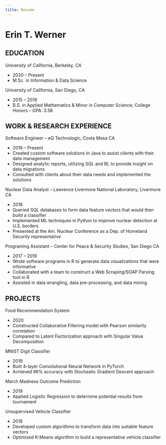 ```yaml
---
title: Resume
---
```


# Erin T. Werner

## **EDUCATION**

University of California, Berkeley, CA                                                                 
* 2020 – Present                   
* M.Sc. in Information & Data Science

University of California, San Diego, CA                                                                    
* 2015 – 2019                    
* B.S. in Applied Mathematics & Minor in Computer Science; College Honors – GPA: 3.58

## **WORK & RESEARCH EXPERIENCE**

Software Engineer – eQ Technologic, Costa Mesa CA                                        
* 2019 – Present
* Created custom software solutions in Java to assist clients with their data management
* Designed analytic reports, utilizing SQL and BI, to provide insight on data migrations
* Consulted with clients about their data needs and implemented the solutions

Nuclear Data Analyst – Lawrence Livermore National Laboratory, Livermore CA     
* 2018
* Queried SQL databases to form data feature vectors that would then build a classifier
* Implemented ML techniques in Python to improve nuclear detection at U.S. borders
* Presented at the Am. Nuclear Conference as a Dep. of Homeland Security representative

Programing Assistant – Center for Peace & Security Studies, San Diego CA       
* 2017 – 2019
* Wrote software programs in R to generate data visualizations that were informative
* Collaborated with a team to construct a Web Scraping/SOAP Parsing tool in R
* Assisted in data wrangling, data pre-processing, and data mining

## **PROJECTS**

Food Recommendation System                                                      				    
* 2020
* Constructed Collaborative Filtering model with Pearson similarity correlation  
* Compared to Latent Factorization approach with Singular Value Decomposition   

MNIST Digit Classifier                                                      				   	    
* 2019
* Built 4-layer Convolutional Neural Network in PyTorch 
* Achieved 96% accuracy with Stochastic Gradient Descent approach   

March Madness Outcome Prediction                  					   	    
* 2019
* Applied Logistic Regression to determine potential results from tournament   

Unsupervised Vehicle Classifier     			   					    
* 2018
* Developed custom algorithms to transform data into suitable feature vectors
* Optimized K-Means algorithm to build a representative vehicle classifier


